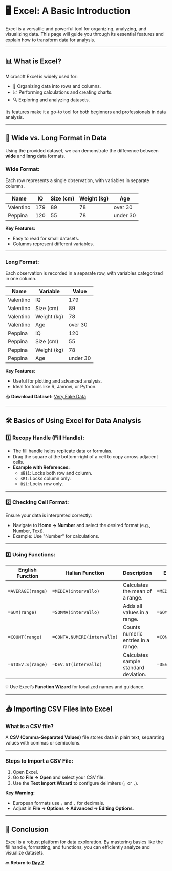 # 🖥️ **Excel: A Basic Introduction**

Excel is a versatile and powerful tool for organizing, analyzing, and visualizing data. This page will guide you through its essential features and explain how to transform data for analysis.

---

## 📊 **What is Excel?**

Microsoft Excel is widely used for:
- 📂 Organizing data into rows and columns.
- 📈 Performing calculations and creating charts.
- 🔍 Exploring and analyzing datasets.

Its features make it a go-to tool for both beginners and professionals in data analysis.

---

## 🔄 **Wide vs. Long Format in Data**

Using the provided dataset, we can demonstrate the difference between **wide** and **long** data formats.

### **Wide Format:**
Each row represents a single observation, with variables in separate columns.

| **Name**     | **IQ** | **Size (cm)** | **Weight (kg)** | **Age**    |
|--------------|--------|---------------|-----------------|------------|
| Valentino    | 179    | 89            | 78              | over 30    |
| Peppina      | 120    | 55            | 78              | under 30   |

**Key Features:**
- Easy to read for small datasets.
- Columns represent different variables.

---

### **Long Format:**
Each observation is recorded in a separate row, with variables categorized in one column.

| **Name**     | **Variable** | **Value**  |
|--------------|--------------|------------|
| Valentino    | IQ           | 179        |
| Valentino    | Size (cm)    | 89         |
| Valentino    | Weight (kg)  | 78         |
| Valentino    | Age          | over 30    |
| Peppina      | IQ           | 120        |
| Peppina      | Size (cm)    | 55         |
| Peppina      | Weight (kg)  | 78         |
| Peppina      | Age          | under 30   |

**Key Features:**
- Useful for plotting and advanced analysis.
- Ideal for tools like R, Jamovi, or Python.

📥 **Download Dataset:**  [Very Fake Data](dataset/VeryFakeData.zip)

---

## 🛠️ **Basics of Using Excel for Data Analysis**

### 1️⃣ **Recopy Handle (Fill Handle):**
- The fill handle helps replicate data or formulas.
- Drag the square at the bottom-right of a cell to copy across adjacent cells.
- **Example with References:**
  - `$B$1`: Locks both row and column.
  - `$B1`: Locks column only.
  - `B$1`: Locks row only.

---

### 2️⃣ **Checking Cell Format:**
Ensure your data is interpreted correctly:
- Navigate to **Home → Number** and select the desired format (e.g., Number, Text).
- Example: Use "Number" for calculations.

---

### 3️⃣ **Using Functions:**

| **English Function**   | **Italian Function**         | **Description**                               | **Example (Italian)**       |
|-------------------------|------------------------------|-----------------------------------------------|------------------------------|
| `=AVERAGE(range)`       | `=MEDIA(intervallo)`         | Calculates the mean of a range.               | `=MEDIA(A1:A10)`            |
| `=SUM(range)`           | `=SOMMA(intervallo)`         | Adds all values in a range.                   | `=SOMMA(B1:B10)`            |
| `=COUNT(range)`         | `=CONTA.NUMERI(intervallo)`  | Counts numeric entries in a range.            | `=CONTA.NUMERI(C1:C10)`     |
| `=STDEV.S(range)`       | `=DEV.ST(intervallo)`        | Calculates sample standard deviation.         | `=DEV.ST(D1:D10)`           |

💡 Use Excel’s **Function Wizard** for localized names and guidance.

---

## 📥 **Importing CSV Files into Excel**

### What is a CSV file?  
A **CSV (Comma-Separated Values)** file stores data in plain text, separating values with commas or semicolons.

---

### **Steps to Import a CSV File:**
1. Open Excel.
2. Go to **File → Open** and select your CSV file.
3. Use the **Text Import Wizard** to configure delimiters (`;` or `,`).

**Key Warning:**
- European formats use `;` and `,` for decimals.
- Adjust in **File → Options → Advanced → Editing Options**.

---

## 🎉 **Conclusion**

Excel is a robust platform for data exploration. By mastering basics like the fill handle, formatting, and functions, you can efficiently analyze and visualize datasets.

🔙 **Return to [Day 2](day2.md)**
